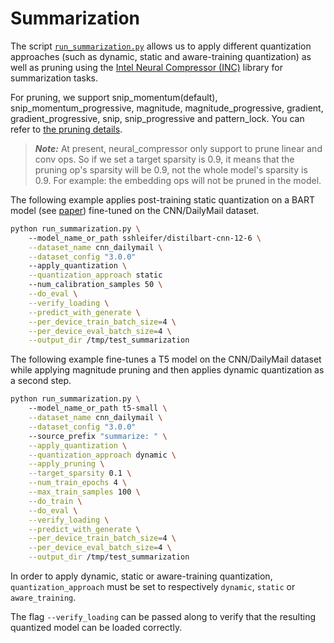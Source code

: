<!---
Copyright 2022 The HuggingFace Team. All rights reserved.

Licensed under the Apache License, Version 2.0 (the "License");
you may not use this file except in compliance with the License.
You may obtain a copy of the License at

    http://www.apache.org/licenses/LICENSE-2.0

Unless required by applicable law or agreed to in writing, software
distributed under the License is distributed on an "AS IS" BASIS,
WITHOUT WARRANTIES OR CONDITIONS OF ANY KIND, either express or implied.
See the License for the specific language governing permissions and
limitations under the License.
-->

# Summarization

The script [`run_summarization.py`](https://github.com/huggingface/optimum-intel/blob/main/examples/neural_compressor/summarization/run_summarization.py)
allows us to apply different quantization approaches (such as dynamic, static and aware-training quantization) as well as pruning 
using the [Intel Neural Compressor (INC)](https://github.com/intel/neural-compressor) library for summarization tasks.

For pruning, we support snip_momentum(default), snip_momentum_progressive, magnitude, magnitude_progressive, gradient, gradient_progressive, snip, snip_progressive and pattern_lock. You can refer to [the pruning details](https://github.com/intel/neural-compressor/tree/master/neural_compressor/pruner#pruning-types).

> **_Note:_** At present, neural_compressor only support to prune linear and conv ops. So if we set a target sparsity is 0.9, it means that the pruning op's sparsity will be 0.9, not the whole model's sparsity is 0.9. For example: the embedding ops will not be pruned in the model.

The following example applies post-training static quantization on a BART model (see [paper](https://arxiv.org/pdf/2010.13002.pdf)) fine-tuned on the CNN/DailyMail dataset.

```bash
python run_summarization.py \ 
    --model_name_or_path sshleifer/distilbart-cnn-12-6 \
    --dataset_name cnn_dailymail \
    --dataset_config "3.0.0"
    --apply_quantization \
    --quantization_approach static
    --num_calibration_samples 50 \
    --do_eval \
    --verify_loading \
    --predict_with_generate \
    --per_device_train_batch_size=4 \
    --per_device_eval_batch_size=4 \
    --output_dir /tmp/test_summarization
```

The following example fine-tunes a T5 model on the CNN/DailyMail dataset while applying magnitude pruning and then applies 
dynamic quantization as a second step.

```bash
python run_summarization.py \ 
    --model_name_or_path t5-small \
    --dataset_name cnn_dailymail \
    --dataset_config "3.0.0"
    --source_prefix "summarize: " \
    --apply_quantization \
    --quantization_approach dynamic \
    --apply_pruning \
    --target_sparsity 0.1 \
    --num_train_epochs 4 \
    --max_train_samples 100 \
    --do_train \
    --do_eval \
    --verify_loading \
    --predict_with_generate \
    --per_device_train_batch_size=4 \
    --per_device_eval_batch_size=4 \
    --output_dir /tmp/test_summarization
```

In order to apply dynamic, static or aware-training quantization, `quantization_approach` must be set to 
respectively `dynamic`, `static` or `aware_training`.

The flag `--verify_loading` can be passed along to verify that the resulting quantized model can be loaded correctly.
